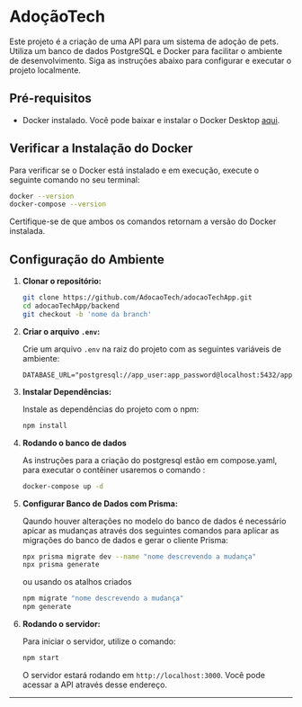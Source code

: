 AdoçãoTech 
==================

Este projeto é a criação de uma API para um sistema de adoção de pets. Utiliza um banco de dados PostgreSQL e Docker para facilitar o ambiente de desenvolvimento. Siga as instruções abaixo para configurar e executar o projeto localmente.

Pré-requisitos
--------------

*   Docker instalado. Você pode baixar e instalar o Docker Desktop [aqui](https://docs.docker.com/desktop/).

Verificar a Instalação do Docker
--------------------------------

Para verificar se o Docker está instalado e em execução, execute o seguinte comando no seu terminal:

```bash
docker --version
docker-compose --version
```

Certifique-se de que ambos os comandos retornam a versão do Docker instalada.

Configuração do Ambiente
------------------------

1.  **Clonar o repositório:**
    
    ```bash
    git clone https://github.com/AdocaoTech/adocaoTechApp.git
    cd adocaoTechApp/backend
    git checkout -b 'nome da branch'
    ```
    
2.  **Criar o arquivo `.env`:**
    
    Crie um arquivo `.env` na raiz do projeto com as seguintes variáveis de ambiente:
    
    ```plaintext
    DATABASE_URL="postgresql://app_user:app_password@localhost:5432/app_db"
    ```
    
3.  **Instalar Dependências:**
    
    Instale as dependências do projeto com o npm:
    
    ```bash
    npm install
    ```

4. **Rodando o banco de dados**

    As instruções para a criação do postgresql estão em compose.yaml, para executar o contêiner usaremos o comando :

    ```bash
    docker-compose up -d
    ```

5.  **Configurar Banco de Dados com Prisma:**
    
    Qaundo houver alterações no modelo do banco de dados é necessário apicar as mudanças através dos seguintes comandos para aplicar as migrações do banco de dados e gerar o cliente Prisma:
    
    ```bash
    npx prisma migrate dev --name "nome descrevendo a mudança"
    npx prisma generate
    ```
    ou usando os atalhos criados
    ```bash
    npm migrate "nome descrevendo a mudança"
    npm generate
    ```

6. **Rodando o servidor:**

    Para iniciar o servidor, utilize o comando:

    ```bash
    npm start
    ```

    O servidor estará rodando em `http://localhost:3000`. Você pode acessar a API através desse endereço.

* * *